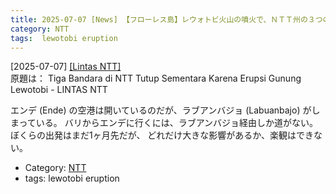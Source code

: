 ```yaml
---
title: 2025-07-07 [News] 【フローレス島】レウォトビ火山の噴火で、ＮＴＴ州の３つの空港が閉鎖された ---飛行機の運行がカオスになっているのだろう；ぼくが行く 8月までには正常になっているといいのだが
category: NTT
tags:  lewotobi eruption
---
```


[2025-07-07] [[Lintas NTT]](https://www.lintasntt.com/tiga-bandara-di-ntt-tutup-sementara-karena-erupsi-gunung-lewotobi/)  
 原題は：
Tiga Bandara di NTT Tutup Sementara Karena Erupsi Gunung Lewotobi - LINTAS NTT

 エンデ (Ende) の空港は開いているのだが、ラブアンバジョ (Labuanbajo) がしまっている。
バリからエンデに行くには、ラブアンバジョ経由しか道がない。
ぼくらの出発はまだ1ヶ月先だが、
どれだけ大きな影響があるか、楽観はできない。

- Category: [NTT](https://merapano.github.io/categories.html#NTT)
- tags:  lewotobi eruption

